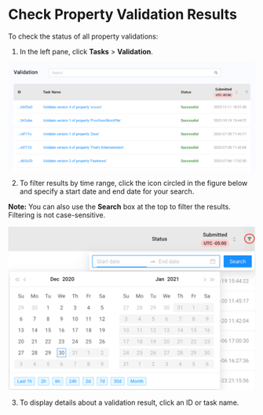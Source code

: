 # Check Property Validation Results

To check the status of all property validations:

1. In the left pane, click **Tasks** > **Validation**.

<p align="center"><img src="/docs/resources/images/tasks/tasks-validation.png" alt="Validation Tasks" width="900"></p>
 
2. To filter results by time range, click the icon circled in the figure below and specify a start date and end date for your search.

**Note:** You can also use the **Search** box at the top to filter the results. Filtering is not case-sensitive.

<p align="center"><img src="/docs/resources/images/tasks/validation_time_range_filter.png" alt="Validation Tasks" width="900"></p>

3. To display details about a validation result, click an ID or task name.



